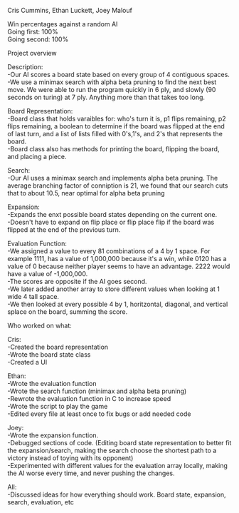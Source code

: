 Cris Cummins, Ethan Luckett, Joey Malouf  
  
Win percentages against a random AI  
Going first: 100%  
Going second: 100%  
  
Project overview  
  
Description:  
-Our AI scores a board state based on every group of 4 contiguous spaces.   
-We use a minimax search with alpha beta pruning to find the next best move. We were able to run the program quickly in 6 ply, 
and slowly (90 seconds on turing) at 7 ply. Anything more than that takes too long.  

Board Representation:  
-Board class that holds varaibles for: who's turn it is, p1 flips remaining, p2 flips remaining, 
a boolean to determine if the board was flipped at the end of last turn, and a list of lists filled with 
0's,1's, and 2's that represents the board.  
-Board class also has methods for printing the board, flipping the board, and placing a piece.  

Search:  
-Our AI uses a minimax search and implements alpha beta pruning. The average branching factor of conniption is 21, 
we found that our search cuts that to about 10.5, near optimal for alpha beta pruning  

Expansion:  
-Expands the enxt possible board states depending on the current one.  
-Doesn't have to expand on flip place or flip place flip if the board was flipped at the end of the previous turn.  

Evaluation Function:  
-We assigned a value to every 81 combinations of a 4 by 1 space. For example 1111, has a value of 1,000,000 because 
it's a win, while 0120 has a value of 0 because neither player seems to have an advantage. 2222 would have a value 
of -1,000,000.  
-The scores are opposite if the AI goes second.  
-We later added another array to store different values when looking at 1 wide 4 tall space.  
-We then looked at every possible 4 by 1, horitzontal, diagonal, and vertical splace on the board, summing the score.  

Who worked on what:  

Cris:    
-Created the board representation  
-Wrote the board state class  
-Created a UI  

Ethan:  
-Wrote the evaluation function  
-Wrote the search function (minimax and alpha beta pruning)  
-Rewrote the evaluation function in C to increase speed  
-Wrote the script to play the game  
-Edited every file at least once to fix bugs or add needed code  

Joey:  
-Wrote the expansion function.  
-Debugged sections of code. (Editing board state representation to better fit the expansion/search, making the search 
choose the shortest path to a victory instead of toying with its opponent)  
-Experimented with different values for the evaluation array locally, making the AI worse every time, and never pushing the changes.  

All:  
-Discussed ideas for how everything should work. Board state, expansion, search, evaluation, etc  
